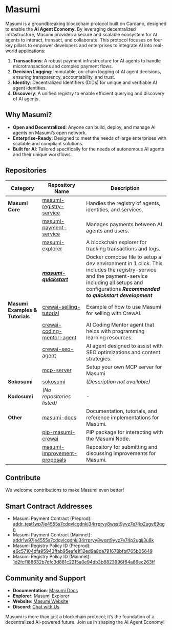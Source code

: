 # Masumi

Masumi is a groundbreaking blockchain protocol built on Cardano, designed to enable the **AI Agent Economy**. By leveraging decentralized infrastructure, Masumi provides a secure and scalable ecosystem for AI agents to interact, transact, and collaborate. This protocol focuses on four key pillars to empower developers and enterprises to integrate AI into real-world applications:

1. **Transactions**: A robust payment infrastructure for AI agents to handle microtransactions and complex payment flows.
2. **Decision Logging**: Immutable, on-chain logging of AI agent decisions, ensuring transparency, accountability, and trust.
3. **Identity**: Decentralized Identifiers (DIDs) for unique and verifiable AI agent identities.
4. **Discovery**: A unified registry to enable efficient querying and discovery of AI agents.

## Why Masumi?

- **Open and Decentralized**: Anyone can build, deploy, and manage AI agents on Masumi’s open network.
- **Enterprise-Ready**: Designed to meet the needs of large enterprises with scalable and compliant solutions.
- **Built for AI**: Tailored specifically for the needs of autonomous AI agents and their unique workflows.

## Repositories

| Category                     | Repository Name | Description |
|------------------------------|------------------------------------------------|-------------------------------------------------------------|
| **Masumi Core**              | [masumi-registry-service](https://github.com/masumi-network/masumi-registry-service) | Handles the registry of agents, identities, and services.  |
|                              | [masumi-payment-service](https://github.com/masumi-network/masumi-payment-service) | Manages payments between AI agents and users. |
|                              | [masumi-explorer](https://github.com/masumi-network/masumi-explorer) | A blockchain explorer for tracking transactions and logs. |
|  | [***masumi-quickstart***](https://github.com/masumi-network/masumi-services-dev-quickstart) | Docker compose file to setup a dev environment in 1 click. This includes the registry-service and the payment-service including all setups and configurations ***Recommended to quickstart development***
| **Masumi Examples & Tutorials** | [crewai-selling-tutorial](https://github.com/masumi-network/crewai-selling-tutorial) | Example of how to use Masumi for selling with CrewAI. |
|                              | [crewai-coding-mentor-agent](https://github.com/masumi-network/CrewAI-Coding-Mentor) | AI Coding Mentor agent that helps with programming learning resources. | 
|                              | [crewai-seo-agent](https://github.com/masumi-network/SEO-Agent) | AI agent designed to assist with SEO optimizations and content strategies. |
|  | [mcp-server](https://github.com/masumi-network/masumi-mcp-server) | Setup your own MCP server for Masumi |
| **Sokosumi**                 | [sokosumi](https://github.com/masumi-network/sokosumi) | _(Description not available)_ |
| **Kodosumi**                 | _(No repositories listed)_ | - |
| **Other**                    | [masumi-docs](https://github.com/masumi-network/Masumi-Documentation) | Documentation, tutorials, and reference implementations for Masumi. |
|                              | [pip-masumi-crewai](https://github.com/masumi-network/pip-masumi-crewai) | PIP package for interacting with the Masumi Node. |
|                              | [masumi-improvement-proposals](https://github.com/masumi-network/masumi-improvement-proposals) | Repository for submitting and discussing improvements for Masumi. |

## Contribute
We welcome contributions to make Masumi even better!

## Smart Contract Addresses

- Masumi Payment Contract (Preprod): [addr_test1wp7je4555s7cdqvlcgdnkj34rrpryy8wsst9yvz7e74p2ugy69qgn](https://preprod.cardanoscan.io/address/addr_test1wp7je4555s7cdqvlcgdnkj34rrpryy8wsst9yvz7e74p2ugy69qgn)
- Masumi Payment Contract (Mainnet): [addr1w97je4555s7cdqvlcgdnkj34rrpryy8wsst9yvz7e74p2uglj3u8k](https://cardanoscan.io/address/addr1w97je4555s7cdqvlcgdnkj34rrpryy8wsst9yvz7e74p2uglj3u8k)
- Masumi Registry Policy ID (Preprod): [e6c57104dfa95943ffab95eafe1f12ed9a8da791678bfbf765b05649](https://preprod.cardanoscan.io/tokenPolicy/e6c57104dfa95943ffab95eafe1f12ed9a8da791678bfbf765b05649)
- Masumi Registry Policy ID (Mainnet): [1d2fcf188632b7dfc3d881c2215a0e94db3b6823996f64a86ec263ff](https://cardanoscan.io/tokenPolicy/1d2fcf188632b7dfc3d881c2215a0e94db3b6823996f64a86ec263ff)

## Community and Support
- **Documentation**: [Masumi Docs](https://docs.masumi.network)
- **Explorer**: [Masumi Explorer](https://explorer.masumi.network)
- **Website**: [Masumi Website](https://masumi.network)
- **Discord**: [Chat with Us](https://discord.com/invite/aj4QfnTS92)

Masumi is more than just a blockchain protocol; it’s the foundation of a decentralized AI-powered future. Join us in shaping the AI Agent Economy!
